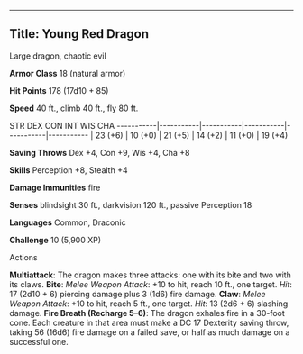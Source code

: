 -------------------------
Title: Young Red Dragon
-------------------------


Large dragon, chaotic evil

**Armor Class** 18 (natural armor)

**Hit Points** 178 (17d10 + 85)

**Speed** 40 ft., climb 40 ft., fly 80 ft.

  STR         DEX         CON         INT         WIS         CHA
  -----------|-----------|-----------|-----------|-----------|-----------
  | 23 (+6)   | 10 (+0)   | 21 (+5)   | 14 (+2)   | 11 (+0)   | 19 (+4)

**Saving Throws** Dex +4, Con +9, Wis +4, Cha +8

**Skills** Perception +8, Stealth +4

**Damage Immunities** fire

**Senses** blindsight 30 ft., darkvision 120 ft., passive Perception 18

**Languages** Common, Draconic

**Challenge** 10 (5,900 XP)


Actions

**Multiattack**: The dragon makes three attacks: one with its bite
    and two with its claws.
**Bite**: *Melee Weapon Attack*: +10 to hit, reach 10 ft.,
    one target. *Hit*: 17 (2d10 + 6) piercing damage plus 3 (1d6)
    fire damage.
**Claw**: *Melee Weapon Attack*: +10 to hit, reach 5 ft.,
    one target. *Hit*: 13 (2d6 + 6) slashing damage.
**Fire Breath (Recharge 5–6)**: The dragon exhales fire in a
    30-foot cone. Each creature in that area must make a DC 17 Dexterity
    saving throw, taking 56 (16d6) fire damage on a failed save, or half
    as much damage on a successful one.

